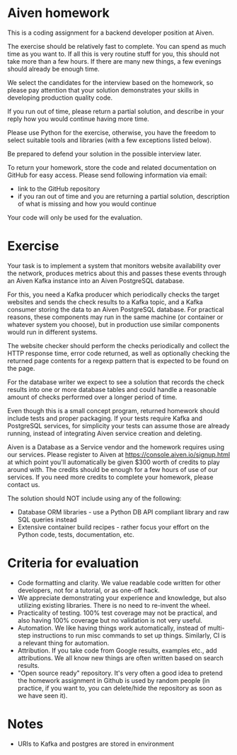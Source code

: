 Aiven homework
==============

This is a coding assignment for a backend developer position at Aiven.

The exercise should be relatively fast to complete. You can spend as much time
as you want to. If all this is very routine stuff for you, this should not take
more than a few hours. If there are many new things, a few evenings should
already be enough time.

We select the candidates for the interview based on the homework, so please pay
attention that your solution demonstrates your skills in developing production
quality code.

If you run out of time, please return a partial solution, and describe in your
reply how you would continue having more time.

Please use Python for the exercise, otherwise, you have the freedom to select
suitable tools and libraries (with a few exceptions listed below).

Be prepared to defend your solution in the possible interview later.

To return your homework, store the code and related documentation on GitHub
for easy access. Please send following information via email:

- link to the GitHub repository
- if you ran out of time and you are returning a partial solution, description
  of what is missing and how you would continue

Your code will only be used for the evaluation.

Exercise
========

Your task is to implement a system that monitors website availability over the
network, produces metrics about this and passes these events through an Aiven
Kafka instance into an Aiven PostgreSQL database.

For this, you need a Kafka producer which periodically checks the target
websites and sends the check results to a Kafka topic, and a Kafka consumer
storing the data to an Aiven PostgreSQL database. For practical reasons, these
components may run in the same machine (or container or whatever system you
choose), but in production use similar components would run in different
systems.

The website checker should perform the checks periodically and collect the
HTTP response time, error code returned, as well as optionally checking the
returned page contents for a regexp pattern that is expected to be found on the
page.

For the database writer we expect to see a solution that records the check
results into one or more database tables and could handle a reasonable amount
of checks performed over a longer period of time.

Even though this is a small concept program, returned homework should include
tests and proper packaging. If your tests require Kafka and PostgreSQL
services, for simplicity your tests can assume those are already running,
instead of integrating Aiven service creation and deleting.

Aiven is a Database as a Service vendor and the homework requires using our
services. Please register to Aiven at https://console.aiven.io/signup.html at
which point you'll automatically be given $300 worth of credits to play around
with. The credits should be enough for a few hours of use of our services. If
you need more credits to complete your homework, please contact us.

The solution should NOT include using any of the following:

- Database ORM libraries - use a Python DB API compliant library and raw SQL
  queries instead
- Extensive container build recipes - rather focus your effort on the Python
  code, tests, documentation, etc.

Criteria for evaluation
=======================

- Code formatting and clarity. We value readable code written for other
  developers, not for a tutorial, or as one-off hack.
- We appreciate demonstrating your experience and knowledge, but also utilizing
  existing libraries. There is no need to re-invent the wheel.
- Practicality of testing. 100% test coverage may not be practical, and also
  having 100% coverage but no validation is not very useful.
- Automation. We like having things work automatically, instead of multi-step
  instructions to run misc commands to set up things. Similarly, CI is a
  relevant thing for automation.
- Attribution. If you take code from Google results, examples etc., add
  attributions. We all know new things are often written based on search
  results.
- "Open source ready" repository. It's very often a good idea to pretend the
  homework assignment in Github is used by random people (in practice, if you
  want to, you can delete/hide the repository as soon as we have seen it).



Notes
=====

- URIs to Kafka and postgres are stored in environment